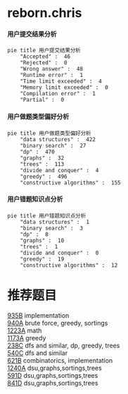 # reborn.chris

<!-- tabs:start -->



#### **用户提交结果分析**

```mermaid
pie title 用户提交结果分析
    "Accepted" :  46
    "Rejected" :  0
    "Wrong answer" :  48
    "Runtime error" :  1
    "Time limit exceeded" :  4
    "Memory limit exceeded" :  0
    "Compilation error" :  1
    "Partial" :  0
```

#### **用户做题类型偏好分析**

```mermaid
pie title 用户做题类型偏好分析
    "data structures" :  422
    "binary search" :  27
    "dp" :  470
    "graphs" :  32
    "trees" :  113
    "divide and conquer" :  4
    "greedy" :  496
    "constructive algorithms" :  155
```
#### **用户错题知识点分析**

```mermaid
pie title 用户错题知识点分析
    "data structures" :  1
    "binary search" :  3
    "dp" :  8
    "graphs" :  10
    "trees" :  1
    "divide and conquer" :  0
    "greedy" :  19
    "constructive algorithms" :  12
```



<!-- tabs:end -->
# 推荐题目
[935B](https://codeforces.com/contest/935/problem/B)		implementation		  
[940A](https://codeforces.com/contest/940/problem/A)		brute force,
                        greedy,
                        sortings		  
[1223A](https://codeforces.com/contest/1223/problem/A)		math		  
[1173A](https://codeforces.com/contest/1173/problem/A)		greedy		  
[238C](https://codeforces.com/contest/238/problem/C)		dfs and similar,
                        dp,
                        greedy,
                        trees		  
[540C](https://codeforces.com/contest/540/problem/C)		dfs and similar		  
[621B](https://codeforces.com/contest/621/problem/B)		combinatorics,
                        implementation		  
[1240A](https://codeforces.com/contest/1240/problem/A)		dsu,graphs,sortings,trees		  
[591D](https://codeforces.com/contest/591/problem/D)		dsu,graphs,sortings,trees		  
[841D](https://codeforces.com/contest/841/problem/D)		dsu,graphs,sortings,trees		  

